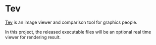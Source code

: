 # Tev

[Tev](https://github.com/Tom94/tev) is an image viewer and comparison tool for graphics people.

In this project, the released executable files will be an optional real time viewer for rendering result.